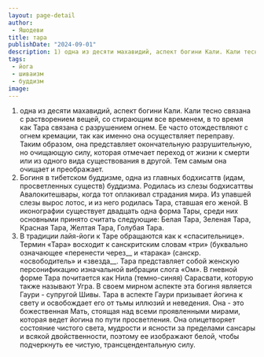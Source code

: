 ```yaml
---
layout: page-detail
author:
 - Яшодеви
title: тара
publishDate: "2024-09-01"
description: 1) одна из десяти махавидий, аспект богини Кали. Кали тесно связана с растворением вещей, со стирающим все временем, в то время как Тара связана с разрушением огнем. Ее часто отождествляют с огнем кремации, так как именно она осуществляет переправу. Таким образом, она представляет окончательную разрушительную, но очищающую силу, которая отмечает переход от жизни к смерти или из одного вида существования в другой. Тем самым она очищает и преображает.
tags:
 - йога
 - шиваизм
 - буддизм
image: 
---
```


1) одна из десяти махавидий, аспект богини Кали. Кали тесно связана с растворением вещей, со стирающим все временем, в то время как Тара связана с разрушением огнем. Ее часто отождествляют с огнем кремации, так как именно она осуществляет переправу. Таким образом, она представляет окончательную разрушительную, но очищающую силу, которая отмечает переход от жизни к смерти или из одного вида существования в другой. Тем самым она очищает и преображает.
2) Богиня в тибетском буддизме, одна из главных бодхисаттв (идам, просветленных существ) буддизма. Родилась из слезы бодхисаттвы Авалокитешвары, когда тот оплакивал страдания мира. Из упавшей слезы вырос лотос, и из него родилась Тара, ставшая его женой. В иконографии существует двадцать одна форма Тары, среди них основными принято считать следующие: Белая Тара, Зеленая Тара, Красная Тара, Желтая Тара, Голубая Тара.
3) В традиции лайя-йоги к Таре обращаются как к «спасительнице». Термин «Тара» восходит к санскритским словам «три» (буквально означающее «перенести через__ и «тарака» (санскр. «освободитель» и «звезда__. Тара представляет собой женскую персонификацию изначальной вибрации слога «Ом». В гневной форме Тара почитается как Нила (темно-синяя) Сарасвати, которую также называют Угра. В своем мирном аспекте эта богиня является Гаури - супругой Шивы. Тара в аспекте Гаури призывает йогина к свету и освобождает его от тьмы иллюзий и неведения. Она - это божественная Мать, стоящая над всеми проявленными мирами, которая ведет йогина по пути просветления. Она олицетворяет состояние чистого света, мудрости и ясности за пределами сансары и всякой двойственности, поэтому ее изображают белой, чтобы подчеркнуть ее чистую, трансцендентальную силу.

